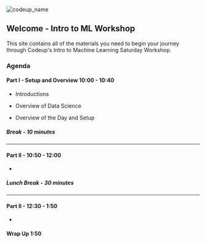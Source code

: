 ![codeup_name](https://750092.smushcdn.com/1449913/wp-content/uploads/2018/08/logo.png?lossy=1&strip=1&webp=1)

## Welcome - Intro to ML Workshop

This site contains all of the materials you need to begin your journey through Codeup's Intro to Machine Learning Saturday Workshop.

### Agenda


#### Part I - Setup and Overview 10:00 - 10:40

- Introductions

- Overview of Data Science

- Overview of the Day and Setup


##### Break - 10 minutes
___
#### Part II - 10:50 - 12:00

- 


##### Lunch Break - 30 minutes
___
#### Part II - 12:30 - 1:50

- 


#### Wrap Up 1:50
